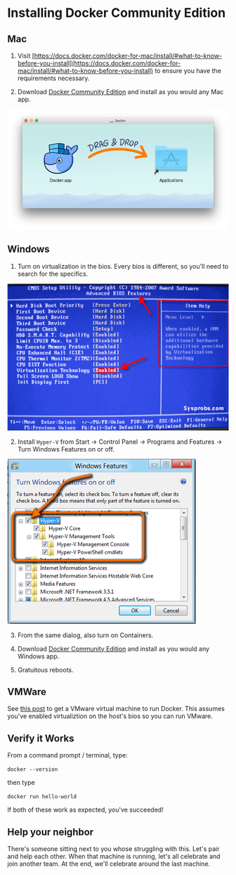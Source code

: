 Installing Docker Community Edition
===================================

Mac
---

1. Visit [https://docs.docker.com/docker-for-mac/install/#what-to-know-before-you-install](https://docs.docker.com/docker-for-mac/install/#what-to-know-before-you-install) to ensure you have the requirements necessary.

2. Download [Docker Community Edition](https://store.docker.com/search?offering=community&type=edition) and install as you would any Mac app.

![Mac Install](mac.png)


Windows
-------

1. Turn on virtualization in the bios.  Every bios is different, so you'll need to search for the specifics.

![Windows Install](windows.gif)

2. Install `Hyper-V` from Start -> Control Panel -> Programs and Features -> Turn Windows Features on or off.

![Hyper-V](hyperv.png)

3. From the same dialog, also turn on Containers.

4. Download [Docker Community Edition](https://store.docker.com/search?offering=community&type=edition) and install as you would any Windows app.

5. Gratuitous reboots.


VMWare
------

See [this post](https://communities.vmware.com/thread/498837) to get a VMware virtual machine to run Docker.  This assumes you've enabled virtualiztion on the host's bios so you can run VMware.


Verify it Works
---------------

From a command prompt / terminal, type:

`docker --version`

then type

`docker run hello-world`

If both of these work as expected, you've succeeded!


Help your neighbor
------------------

There's someone sitting next to you whose struggling with this.  Let's pair and help each other.  When that machine is running, let's all celebrate and join another team.  At the end, we'll celebrate around the last machine.
